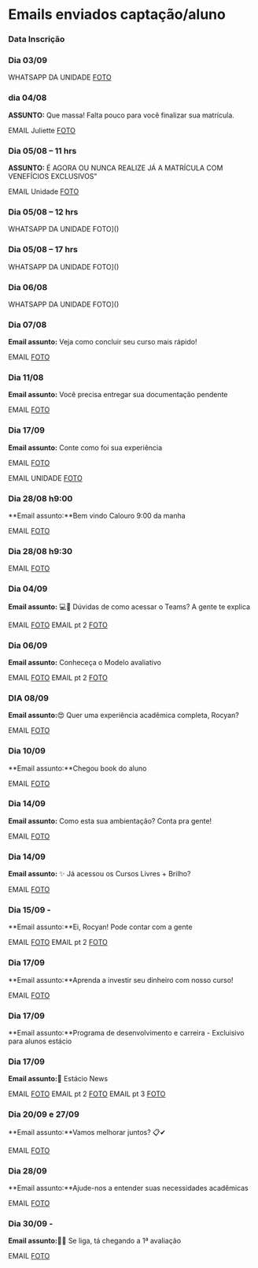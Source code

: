 # Emails enviados captação/aluno

### Data Inscrição

### Dia 03/09



WHATSAPP DA UNIDADE [FOTO](https://github.com/Rocyan4/case_gist/blob/main/whatsapp.png)

### dia 04/08 

**ASSUNTO:** Que massa! Falta pouco para você finalizar sua matrícula.

EMAIL Juliette [FOTO]()

### Dia 05/08  – 11 hrs

**ASSUNTO:** É AGORA OU NUNCA REALIZE JÁ A MATRÍCULA COM VENEFÍCIOS EXCLUSIVOS"

EMAIL Unidade [FOTO]()

### Dia 05/08  – 12 hrs

WHATSAPP DA UNIDADE FOTO]()

### Dia 05/08  – 17 hrs

WHATSAPP DA UNIDADE FOTO]()

### Dia 06/08

WHATSAPP DA UNIDADE FOTO]()

### Dia 07/08

**Email assunto:** Veja como concluir seu curso mais rápido!

EMAIL [FOTO]()

### Dia 11/08 

**Email assunto:** Você precisa entregar sua documentação pendente 

EMAIL [FOTO]()

### Dia 17/09

**Email assunto:** Conte como foi sua experiência

EMAIL [FOTO]()

EMAIL UNIDADE [FOTO]()

### Dia 28/08 h9:00

**Email assunto:**Bem vindo Calouro 9:00 da manha

EMAIL [FOTO]()

### Dia 28/08 h9:30

EMAIL [FOTO]()


### Dia 04/09  

**Email assunto:** 💻📱 Dúvidas de como acessar o Teams? A gente te explica

EMAIL [FOTO]()
EMAIL pt 2 [FOTO]()

### Dia 06/09

**Email assunto:** Conheceça o Modelo avaliativo

EMAIL [FOTO]()
EMAIL pt 2 [FOTO]()

### DIA 08/09 

**Email assunto:**😍 Quer uma experiência acadêmica completa, Rocyan?

EMAIL [FOTO]()

### Dia 10/09 

**Email assunto:**Chegou book do aluno

EMAIL [FOTO]()

### Dia 14/09 

**Email assunto:** Como esta sua ambientação? Conta pra gente!

EMAIL [FOTO]()

### Dia 14/09 

**Email assunto:** ✨ Já acessou os Cursos Livres + Brilho?

EMAIL [FOTO]()

### Dia 15/09 -  

**Email assunto:**Ei, Rocyan! Pode contar com a gente

EMAIL [FOTO]()
EMAIL pt 2 [FOTO]()

### Dia 17/09 

**Email assunto:**Aprenda a investir seu dinheiro com nosso curso!

EMAIL [FOTO]()

### Dia 17/09 

**Email assunto:**Programa de desenvolvimento e carreira - Excluisivo para alunos estácio 

### Dia 17/09 

**Email assunto:**📰 Estácio News

EMAIL [FOTO]()
EMAIL pt 2 [FOTO]()
EMAIL pt 3 [FOTO]()

### Dia 20/09 e 27/09

**Email assunto:**Vamos melhorar juntos? 📋✔

EMAIL [FOTO]()

### Dia 28/09

**Email assunto:**Ajude-nos a entender suas necessidades acadêmicas

EMAIL [FOTO]()

### Dia 30/09 - 

**Email assunto:**💪📅 Se liga, tá chegando a 1ª avaliação

EMAIL [FOTO]()
